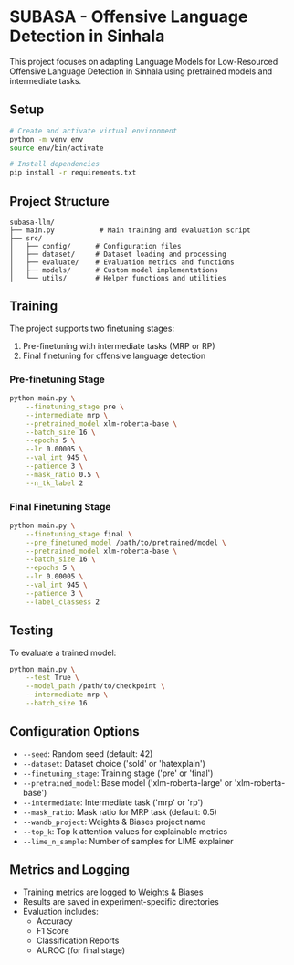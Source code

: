 # SUBASA - Offensive Language Detection in Sinhala

This project focuses on adapting Language Models for Low-Resourced Offensive Language Detection in Sinhala using pretrained models and intermediate tasks.

## Setup

```bash
# Create and activate virtual environment
python -m venv env
source env/bin/activate

# Install dependencies
pip install -r requirements.txt
```

## Project Structure

```
subasa-llm/
├── main.py           # Main training and evaluation script
├── src/             
│   ├── config/      # Configuration files
│   ├── dataset/     # Dataset loading and processing
│   ├── evaluate/    # Evaluation metrics and functions
│   ├── models/      # Custom model implementations
│   └── utils/       # Helper functions and utilities
```

## Training

The project supports two finetuning stages:
1. Pre-finetuning with intermediate tasks (MRP or RP)
2. Final finetuning for offensive language detection

### Pre-finetuning Stage

```bash
python main.py \
    --finetuning_stage pre \
    --intermediate mrp \
    --pretrained_model xlm-roberta-base \
    --batch_size 16 \
    --epochs 5 \
    --lr 0.00005 \
    --val_int 945 \
    --patience 3 \
    --mask_ratio 0.5 \
    --n_tk_label 2
```

### Final Finetuning Stage

```bash
python main.py \
    --finetuning_stage final \
    --pre_finetuned_model /path/to/pretrained/model \
    --pretrained_model xlm-roberta-base \
    --batch_size 16 \
    --epochs 5 \
    --lr 0.00005 \
    --val_int 945 \
    --patience 3 \
    --label_classess 2
```

## Testing

To evaluate a trained model:

```bash
python main.py \
    --test True \
    --model_path /path/to/checkpoint \
    --intermediate mrp \
    --batch_size 16
```

## Configuration Options

- `--seed`: Random seed (default: 42)
- `--dataset`: Dataset choice ('sold' or 'hatexplain')
- `--finetuning_stage`: Training stage ('pre' or 'final')
- `--pretrained_model`: Base model ('xlm-roberta-large' or 'xlm-roberta-base')
- `--intermediate`: Intermediate task ('mrp' or 'rp')
- `--mask_ratio`: Mask ratio for MRP task (default: 0.5)
- `--wandb_project`: Weights & Biases project name
- `--top_k`: Top k attention values for explainable metrics
- `--lime_n_sample`: Number of samples for LIME explainer

## Metrics and Logging

- Training metrics are logged to Weights & Biases
- Results are saved in experiment-specific directories
- Evaluation includes:
  - Accuracy
  - F1 Score
  - Classification Reports
  - AUROC (for final stage)

